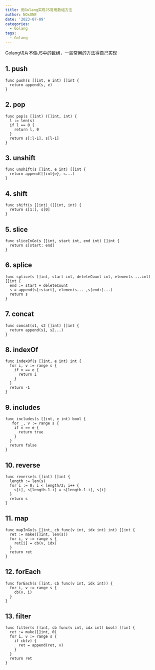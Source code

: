 ```yaml
---
title: 用Golang实现JS常用数组方法
author: NOxONE
date: '2023-07-09'
categories:
  - Golang
tags:
  - Golang
---
```

Golang切片不像JS中的数组，一些常用的方法得自己实现

## 1. push
```golang
func push(s []int, e int) []int {
  return append(s, e)
}
```

## 2. pop
```golang
func pop(s []int) ([]int, int) {
  l := len(s)
  if l == 0 {
    return l, 0
  }
  return s[:l-1], s[l-1]
}
```

## 3. unshift
```golang
func unshift(s []int, e int) []int {
  return append([]int{e}, s...)
}
```

## 4. shift
```golang
func shift(s []int) ([]int, int) {
  return s[1:], s[0]
}
```

## 5. slice
```golang
func sliceInGo(s []int, start int, end int) []int {
  return s[start: end]
}
```

## 6. splice
```golang
func splice(s []int, start int, deleteCount int, elements ...int) []int {
  end := start + deleteCount
  s = append(s[:start], elements... ,s[end:]...)
  return s
}
```

## 7. concat
```golang
func concat(s1, s2 []int) []int {
  return append(s1, s2...)
}
```

## 8. indexOf
```golang
func indexOf(s []int, e int) int {
  for i, v := range s {
    if v == e {
      return i
    }
  }
  return -1
}
```

## 9. includes
```golang
func includes(s []int, e int) bool {
   for _, v := range s {
    if v == e {
      return true
    }
  }
  return false
}
```

## 10. reverse
```golang
func reverse(s []int) []int {
  length := len(s)
  for i := 0; i < length/2; i++ {
    s[i], s[length-1-i] = s[length-1-i], s[i]
  }
  return s
}
```

## 11. map
```golang
func mapInGo(s []int, cb func(v int, idx int) int) []int {
  ret := make([]int, len(s))
  for i, v := range s {
    ret[i] = cb(v, idx)
  }
  return ret
}
```
## 12. forEach
```golang
func forEach(s []int, cb func(v int, idx int)) {
  for i, v := range s {
    cb(v, i)
  }
}
```

## 13. filter
```golang
func filter(s []int, cb func(v int, idx int) bool) []int {
  ret := make([]int, 0)
  for i, v := range s {
    if cb(v) {
      ret = append(ret, v)
    }
  }
  return ret
}
```